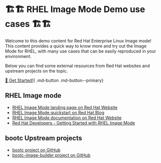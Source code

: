 # 🏗️🏗️ RHEL Image Mode Demo use cases 🏗️🏗️

Welcome to this demo content for Red Hat Enterprise Linux Image mode!
This content provides a quick way to know more and try out the Image Mode for RHEL, with many use cases that can be easily reproduced in your environment.

Below you can find some external resources from Red Hat websites and upstream projects on the topic.

[:rocket: Get Started!](getting-started/introduction.md){ .md-button  .md-button--primary}

## RHEL Image mode

- [RHEL Image Mode landing page on Red Hat Website](https://www.redhat.com/en/technologies/linux-platforms/enterprise-linux/image-mode)
- [RHEL Image Mode quickstart on Red Hat Blog](https://www.redhat.com/en/blog/image-mode-red-hat-enterprise-linux-quick-start-guide)
- [RHEL Image Mode documentation on Red Hat Website](https://docs.redhat.com/en/documentation/red_hat_enterprise_linux/9/html/using_image_mode_for_rhel_to_build_deploy_and_manage_operating_systems/index)
- [Red Hat Developers - Getting Started with RHEL Image Mode](https://developers.redhat.com/products/rhel-image-mode/overview)

## bootc Upstream projects

- [bootc project on GitHub](https://github.com/containers/bootc)
- [bootc-image-builder project on GitHub](https://github.com/osbuild/bootc-image-builder)

